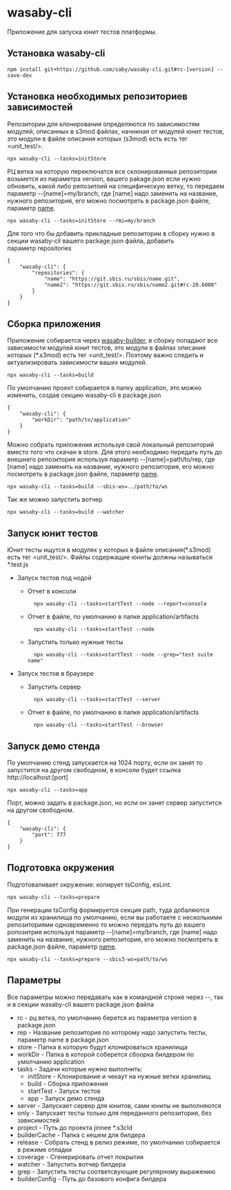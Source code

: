 # wasaby-cli
Приложение для запуска юнит тестов платформы. 

## Установка wasaby-cli
    
    npm install git+https://github.com/saby/wasaby-cli.git#rc-[version] --save-dev

## Установка необходимых репозиториев зависимостей
Репозитории для клонирования определяются по зависимостям модулей, описанных в s3mod файлах, начниная от модулей
юнит тестов, это модули в файле описания которых (s3mod) есть есть тег <unit_test/>. 

    npx wasaby-cli --tasks=initStore
    
РЦ ветка на которую переключатся все склонированные репозитории возьмется из параметра version, вашего pakage.json
если нужно обновить, какой либо репозитоий на специфическую ветку, то передаем параметр --[name]=my/branch, где [name]
надо заменить на название, нужного репозитория, его можно посмотреть в package.json файле, параметр [name](https://docs.npmjs.com/files/package.json#name). 
    
    npx wasaby-cli --tasks=initStore --rmi=my/branch   
      
Для того что бы добавить прикладные репозитории в сборку нужно в секции wasaby-cli вашего package.json файла, добавить  
параметр repositories

    {
        "wasaby-cli": {
            "repositories": {
                "name": "https://git.sbis.ru/sbis/name.git",
                "name2": "https://git.sbis.ru/sbis/name2.git#rc-20.6000"
            }  
        }
    }

## Cборка приложения
Приложение собирается через [wasaby-builder](https://github.com/saby/builder), в сборку попадают все зависимости 
модулей юнит тестов, это модули в файлах описания которых (*.s3mod) есть тег <unit_test/>. Поэтому важно следить и 
актуализировать зависимости ваших модулей.     
   
    npx wasaby-cli --tasks=build

По умолчанию проект собирается в папку application, это можно изменить, создав секцию wasaby-cli в package.json

    {
        "wasaby-cli": {
            "workDir": "path/to/application"    
        }
    }

Можно собрать приложения используя свой локальный репозиторий вместо того что скачан в store. Для этого необходимо 
передать путь до внешнего репозитория используя параметр --[name]=path/to/rep, где [name]
надо заменить на название, нужного репозитория, его можно посмотреть в package.json файле, параметр [name](https://docs.npmjs.com/files/package.json#name).  

    npx wasaby-cli --tasks=build --sbis-ws=../path/to/ws  

Так же можно запустить вотчер
    
    npx wasaby-cli --tasks=build --watcher
              
          
## Запуск юнит тестов
Юнит тесты ищутся в модулях у которых в файле описания(*.s3mod) есть тег <unit_test/>. Файлы содержащие 
юниты должны называться *.test.js 

* Запуск тестов под нодой

    * Отчет в консоли

            npx wasaby-cli --tasks=startTest --node --report=console
    
    * Отчет в файле, по умолчанию в папке application/artifacts    

            npx wasaby-cli --tasks=startTest --node
            
    * Запустить только нужные тесты
        
            npx wasaby-cli --tasks=startTest --node --grep="test suite name"         
            
       
* Запуск тестов в браузере

    * Запустить сервер 
    
            npx wasaby-cli --tasks=startTest --server

    * Отчет в файле, по умолчанию в папке application/artifacts    
           
            npx wasaby-cli --tasks=startTest --browser
            
## Запуск демо стенда 
По умолчанию стенд запускается на 1024 порту, если он занят то запустится на другом свободном, в консоли 
будет ссылка http://localhost:[port]
    
    npx wasaby-cli --tasks=app

Порт, можно задать в package.json, но если он занят сервер запустится на другом свободном. 
     
    {
        "wasaby-cli": {
            "port": 777    
        }
    } 
        
## Подготовка окружения
Подготоваливает окружение: копирует tsConfig, esLint.
 
    npx wasaby-cli --tasks=prepare
        
При генерации tsConfig формируется секция path, туда добаляются модули из хранилища по умолчанию, если вы работаете с 
несколькими репозиториями одновременно то можно передать путь до вашего ропозитрия используя параметр --[name]=my/branch, 
где [name] надо заменить на название, нужного репозитория, его можно посмотреть в package.json файле, параметр [name](https://docs.npmjs.com/files/package.json#name).

    npx wasaby-cli --tasks=prepare --sbis3-ws=path/to/ws
        
## Параметры
Все параметры можно передавать как в командной строке через --, так и в секции wasaby-cli вашего package.json файла

* rc - рц ветка, по умолчанию берется из параметра version в package.json     
* rep - Название репозитория по которому надо запустить тесты, параметр name в package.json  
* store - Папка в которую будут клонироваться хранилища
* workDir - Папка в которой соберется сбоорка билдером по умолчанию application
* tasks - Задачи которые нужно выполнить:    
    * initStore - Клонирование и чекаут на нужные ветки хранилищ
    * build - Сборка приложения
    * startTest - Запуск тестов
    * app - Запуск демо стенда
* server - Запускает сервер для юнитов, сами юниты не выполняются   
* only - Запускает тесты только для переданного репозитория, без зависимостей
* project - Путь до проекта jinnee *.s3cld   
* builderCache - Папка с кешем для билдера
* release - Собрать стенд в релиз режиме, по умолчанию собирается в режиме отладки
* coverage - Сгенерировать отчет покрытия
* watcher - Запустить вотчер билдера
* grep - Запустить тесты соответсвующие регулярному выражению  
* builderConfig - Путь до базового конфига билдера 
